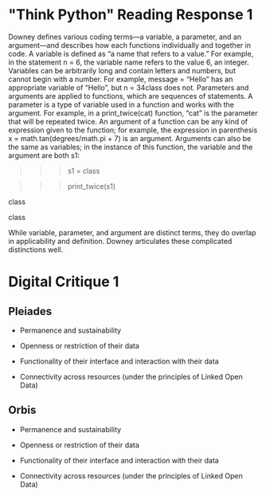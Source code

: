 # "Think Python" Reading Response 1

Downey defines various coding terms—a variable, a parameter, and an argument—and describes how each functions individually and together in code. A variable is defined as “a name that refers to a value.” For example, in the statement n = 6, the variable name refers to the value 6, an integer. Variables can be arbitrarily long and contain letters and numbers, but cannot begin with a number. For example, message = “Hello” has an appropriate variable of “Hello”, but n = 34class does not. Parameters and arguments are applied to functions, which are sequences of statements. A parameter is a type of variable used in a function and works with the argument. For example, in a print_twice(cat) function, “cat” is the parameter that will be repeated twice. An argument of a function can be any kind of expression given to the function; for example, the expression in parenthesis x = math.tan(degrees/math.pi + 7) is an argument. Arguments can also be the same as variables; in the instance of this function, the variable and the argument are both s1:

>>> s1 = class

>>> print_twice(s1)

class

class 

While variable, parameter, and argument are distinct terms, they do overlap in applicability and definition. Downey articulates these complicated distinctions well. 

# Digital Critique 1

## Pleiades

- Permanence and sustainability
  
- Openness or restriction of their data
  
- Functionality of their interface and interaction with their data
  
- Connectivity across resources (under the principles of Linked Open Data)

## Orbis

- Permanence and sustainability
  
- Openness or restriction of their data
  
- Functionality of their interface and interaction with their data
  
- Connectivity across resources (under the principles of Linked Open Data)
